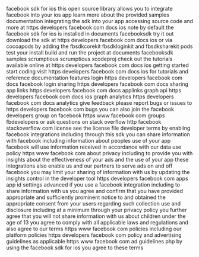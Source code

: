 facebook sdk for ios this open source library allows you to integrate facebook into your ios app learn more about the provided samples documentation integrating the sdk into your app accessing source code and more at https developers facebook com docs ios note by default the facebook sdk for ios is installed in documents facebooksdk try it out download the sdk at https developers facebook com docs ios or via cocoapods by adding the fbsdkcorekit fbsdkloginkit and fbsdksharekit pods test your install build and run the project at documents facebooksdk samples scrumptious scrumptious xcodeproj check out the tutorials available online at https developers facebook com docs ios getting started start coding visit https developers facebook com docs ios for tutorials and reference documentation features login https developers facebook com docs facebook login sharing https developers facebook com docs sharing app links https developers facebook com docs applinks graph api https developers facebook com docs ios graph analytics https developers facebook com docs analytics give feedback please report bugs or issues to https developers facebook com bugs you can also join the facebook developers group on facebook https www facebook com groups fbdevelopers or ask questions on stack overflow http facebook stackoverflow com license see the license file developer terms by enabling facebook integrations including through this sdk you can share information with facebook including information about peoples use of your app facebook will use information received in accordance with our data use policy https www facebook com about privacy including to provide you with insights about the effectiveness of your ads and the use of your app these integrations also enable us and our partners to serve ads on and off facebook you may limit your sharing of information with us by updating the insights control in the developer tool https developers facebook com apps app id settings advanced if you use a facebook integration including to share information with us you agree and confirm that you have provided appropriate and sufficiently prominent notice to and obtained the appropriate consent from your users regarding such collection use and disclosure including at a minimum through your privacy policy you further agree that you will not share information with us about children under the age of 13 you agree to comply with all applicable laws and regulations and also agree to our terms https www facebook com policies including our platform policies https developers facebook com policy and advertising guidelines as applicable https www facebook com ad guidelines php by using the facebook sdk for ios you agree to these terms